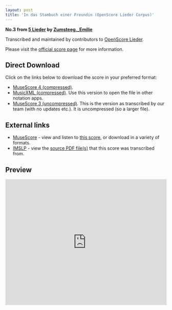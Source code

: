 ```yaml
---
layout: post
title: 'In das Stambuch einer Freundin (OpenScore Lieder Corpus)'
---
```


__No.3 from [5 Lieder](https://fourscoreandmore.org/openscore/lieder/Zumsteeg,_Emilie/5_Lieder/) by [Zumsteeg,_Emilie](https://fourscoreandmore.org/openscore/lieder/Zumsteeg,_Emilie)__

Transcribed and maintained by contributors to [OpenScore Lieder].

Please visit the [official score page] for more information.

[official score page]: https://musescore.com/openscore-lieder-corpus/scores/6159296
[OpenScore Lieder]: https://musescore.com/openscore-lieder-corpus

## Direct Download

Click on the links below to download the score in your preferred format:
- [MuseScore 4 (compressed)](https://github.com/openscore/lieder/blob/main/scores/Zumsteeg,_Emilie/5_Lieder/3_In_das_Stambuch_einer_Freundin/lc6159296.mscz?raw=true).
- [MusicXML (compressed)](https://github.com/openscore/lieder/blob/main/scores/Zumsteeg,_Emilie/5_Lieder/3_In_das_Stambuch_einer_Freundin/lc6159296.mxl?raw=true). Use this version to open the file in other notation apps.
- [MuseScore 3 (uncompressed)](https://github.com/openscore/lieder/blob/main/scores/Zumsteeg,_Emilie/5_Lieder/3_In_das_Stambuch_einer_Freundin/lc6159296.mscx?raw=true). This is the version as transcribed by our team (with no updates etc.). It is uncompressed (so a larger file).

## External links

- [MuseScore] - view and listen to [this score][MuseScore], or download in a variety of formats.
- [IMSLP] - view the [source PDF file(s)][IMSLP] that this score was transcribed from.

[MuseScore]: https://musescore.com/score/6159296
[IMSLP]: https://imslp.org/wiki/Special:ReverseLookup/192839

## Preview

<iframe width="100%" height="394" src="https://musescore.com/openscore-lieder-corpus/scores/6159296/embed" frameborder="0" allowfullscreen allow="autoplay; fullscreen"></iframe>
